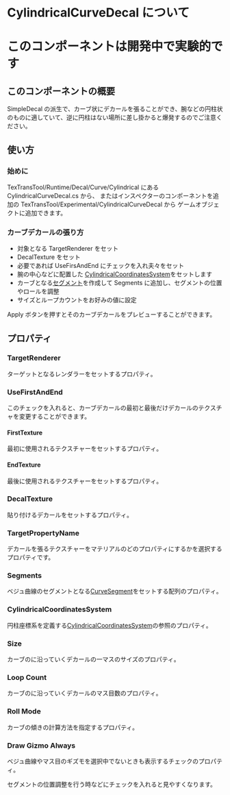 # CylindricalCurveDecal について

# **このコンポーネントは開発中で実験的です**

## このコンポーネントの概要

SimpleDecal の派生で、カーブ状にデカールを張ることができ、腕などの円柱状のものに適していて、逆に円柱はない場所に差し掛かると爆発するのでご注意ください。

## 使い方

### 始めに

TexTransTool/Runtime/Decal/Curve/Cylindrical にある CylindricalCurveDecal.cs から、
またはインスペクターのコンポーネントを追加の TexTransTool/Experimental/CylindricalCurveDecal から
ゲームオブジェクトに追加できます。

### カーブデカールの張り方

- 対象となる TargetRenderer をセット
- DecalTexture をセット
- 必要であれば UseFirsAndEnd にチェックを入れ夫々をセット
- 腕の中心などに配置した [CylindricalCoordinatesSystem](CylindricalCoordinatesSystem.md)をセットします
- カーブとなる[セグメント](CurevSegment.md)を作成して Segments に追加し、セグメントの位置やロールを調整
- サイズとループカウントをお好みの値に設定

Apply ボタンを押すとそのカーブデカールをプレビューすることができます。

## プロパティ

### TargetRenderer

ターゲットとなるレンダラーをセットするプロパティ。

### UseFirstAndEnd

このチェックを入れると、カーブデカールの最初と最後だけデカールのテクスチャを変更することができます。

#### FirstTexture

最初に使用されるテクスチャーをセットするプロパティ。

#### EndTexture

最後に使用されるテクスチャーをセットするプロパティ。

### DecalTexture

貼り付けるデカールをセットするプロパティ。

### TargetPropertyName

デカールを張るテクスチャーをマテリアルのどのプロパティにするかを選択するプロパティです。

### Segments

ベジュ曲線のセグメントとなる[CurveSegment](CurevSegment.md)をセットする配列のプロパティ。

### CylindricalCoordinatesSystem

円柱座標系を定義する[CylindricalCoordinatesSystem](CylindricalCoordinatesSystem.md)の参照のプロパティ。

### Size

カーブのに沿っていくデカールの一マスのサイズのプロパティ。

### Loop Count

カーブのに沿っていくデカールのマス目数のプロパティ。

### Roll Mode

カーブの傾きの計算方法を指定するプロパティ。

### Draw Gizmo Always

ベジュ曲線やマス目のギズモを選択中でないときも表示するチェックのプロパティ。

セグメントの位置調整を行う時などにチェックを入れると見やすくなります。
